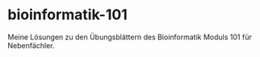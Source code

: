# bioinformatik-101
Meine Lösungen zu den Übungsblättern des Bioinformatik Moduls 101 für Nebenfächler.
